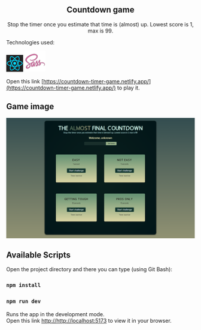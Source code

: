  <div align="center">
  <h2>Countdown game</h2>
  <span>Stop the timer once you estimate that time is (almost) up. Lowest score is 1, max is 99.</span>
</div>

Technologies used:

<img src="./src/assets/ReactIcon.png" alt="React.js Icon" style="width: 45px; height: 45px;" /> 
<img src="./src/assets/sass-icon-2.png" alt="Sass Icon" style="width: 56px; height: 56px;" />

Open this link [https://countdown-timer-game.netlify.app/](https://countdown-timer-game.netlify.app/) to play it.

## Game image
![countdown-image](./src//assets//countdownGame.png)

## Available Scripts

Open the project directory and there you can type (using Git Bash):

### `npm install`
### `npm run dev`

Runs the app in the development mode.\
Open this link [http://http://localhost:5173](http://http://localhost:5173) to view it in your browser.

